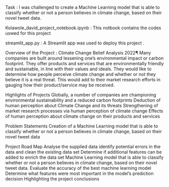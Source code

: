 Task : I was challenged to create a Machine Learning model that is able to classify whether or not a person believes in climate change, based on their novel tweet data.

Kolawole_david_project_notebook.ipynb : This notbook contains the codes uswed for this project 

streamlit_app.py : A Streamlit app was used to deploy this project .

Overview of the Project : Climate Change Belief Analysis 2022¶
Many companies are built around lessening one’s environmental impact or carbon footprint. They offer products and services that are environmentally friendly and sustainable, in line with their values and ideals. They would like to determine how people perceive climate change and whether or not they believe it is a real threat. This would add to their market research efforts in gauging how their product/service may be received.



Highlights of Projects
Globally, a number of companies are championing environmental sustainability and a reduced carbon footprints
Deduction of human perception about Climate Change and its threats
Strengthening of market research processes via human perception of climate change
Effects of human perception about climate change on their products and services

Problem Statements
Creation of a Machine Learning model that is able to classify whether or not a person believes in climate change, based on their novel tweet data

Project Road Map
Analyse the supplied data
identify potential errors in the data and clean the existing data set
Determine if additional features can be added to enrich the data set
Machine Learning model that is able to classify whether or not a person believes in climate change, based on their novel tweet data.
Evaluate the accuracy of the best machine learning model
Determine what features were most important in the model’s prediction decision
Highlighting the project conclusions
